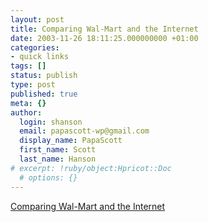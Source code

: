 ```yaml
---
layout: post
title: Comparing Wal-Mart and the Internet
date: 2003-11-26 18:11:25.000000000 +01:00
categories:
- quick links
tags: []
status: publish
type: post
published: true
meta: {}
author:
  login: shanson
  email: papascott-wp@gmail.com
  display_name: PapaScott
  first_name: Scott
  last_name: Hanson
# excerpt: !ruby/object:Hpricot::Doc
  # options: {}
---
```

<p><a title="Cheap. Crap. And lots of it. It's the American way." href="http://www.telepocalypse.net/archives/000145.html">Comparing Wal-Mart and the Internet</a></p>
